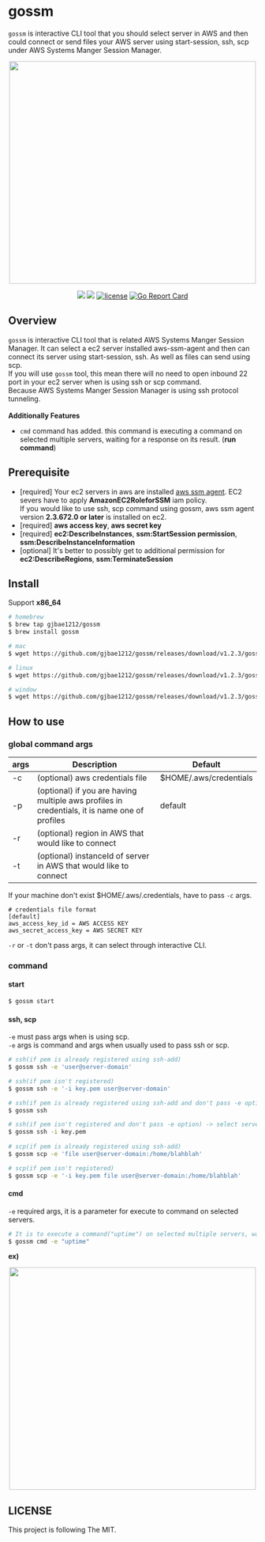 # gossm

`gossm` is interactive CLI tool that you should select server in AWS and then could connect or send files your AWS server using start-session, ssh, scp under AWS Systems Manger Session Manager.
<p align="center">
<img src="https://storage.googleapis.com/gjbae1212-asset/gossm/start.gif" width="500", height="450" />
</p>

<p align="center"/>
<a href="https://circleci.com/gh/gjbae1212/gossm"><img src="https://circleci.com/gh/gjbae1212/gossm.svg?style=svg"></a>
<a href="https://hits.seeyoufarm.com"/><img src="https://hits.seeyoufarm.com/api/count/incr/badge.svg?url=https%3A%2F%2Fgithub.com%2Fgjbae1212%2Fgossm"/></a>
<a href="/LICENSE"><img src="https://img.shields.io/badge/license-MIT-GREEN.svg" alt="license" /></a>
<a href="https://goreportcard.com/report/github.com/gjbae1212/gossm"><img src="https://goreportcard.com/badge/github.com/gjbae1212/gossm" alt="Go Report Card"/></a>
</p>

## Overview
`gossm` is interactive CLI tool that is related AWS Systems Manger Session Manager.
It can select a ec2 server installed aws-ssm-agent and then can connect its server using start-session, ssh.
As well as files can send using scp.  
If you will use `gossm` tool, this mean there will no need to open inbound 22 port in your ec2 server when is using ssh or scp command.  
Because AWS Systems Manger Session Manager is using ssh protocol tunneling.   
<br/>
**Additionally Features**
- `cmd` command has added. this command is executing a command on selected multiple servers, waiting for a response on its result. (**run command**)

## Prerequisite 
- [required] Your ec2 servers in aws are installed [aws ssm agent](https://docs.aws.amazon.com/systems-manager/latest/userguide/ssm-agent.html).
EC2 severs have to apply **AmazonEC2RoleforSSM** iam policy.     
If you would like to use ssh, scp command using gossm, aws ssm agent version **2.3.672.0 or later** is installed on ec2. 
- [required] **aws access key**, **aws secret key**
- [required] **ec2:DescribeInstances**, **ssm:StartSession permission**, **ssm:DescribeInstanceInformation**     
- [optional] It's better to possibly get to additional permission for **ec2:DescribeRegions**, **ssm:TerminateSession**

## Install
Support **x86_64**
```bash 
# homebrew
$ brew tap gjbae1212/gossm
$ brew install gossm

# mac
$ wget https://github.com/gjbae1212/gossm/releases/download/v1.2.3/gossm_1.2.3_Darwin_x86_64.tar.gz

# linux
$ wget https://github.com/gjbae1212/gossm/releases/download/v1.2.3/gossm_1.2.3_Linux_x86_64.tar.gz

# window
$ wget https://github.com/gjbae1212/gossm/releases/download/v1.2.3/gossm_1.2.3_Windows_x86_64.tar.gz
```

## How to use
### global command args
| args           | Description                                               | Default                |
| ---------------|-----------------------------------------------------------|------------------------|
| -c             | (optional) aws credentials file | $HOME/.aws/credentials |
| -p             | (optional) if you are having multiple aws profiles in credentials, it is name one of profiles | default |
| -r             | (optional) region in AWS that would like to connect |  |
| -t             | (optional) instanceId of server in AWS that would like to connect | |

If your machine don't exist $HOME/.aws/.credentials, have to pass `-c` args.  
```
# credentials file format
[default]
aws_access_key_id = AWS ACCESS KEY
aws_secret_access_key = AWS SECRET KEY
``` 
  
`-r` or `-t` don't pass args, it can select through interactive CLI.  
    
### command
#### start
```bash
$ gossm start 
```

#### ssh, scp
`-e` must pass args when is using scp.   
`-e` args is command and args when usually used to pass ssh or scp.
```bash
# ssh(if pem is already registered using ssh-add)
$ gossm ssh -e 'user@server-domain'

# ssh(if pem isn't registered)
$ gossm ssh -e '-i key.pem user@server-domain'

# ssh(if pem is already registered using ssh-add and don't pass -e option) -> select server using interactive cli
$ gossm ssh

# ssh(if pem isn't registered and don't pass -e option) -> select server using interactive cli
$ gossm ssh -i key.pem
 
# scp(if pem is already registered using ssh-add)
$ gossm scp -e 'file user@server-domain:/home/blahblah'

# scp(if pem isn't registered)
$ gossm scp -e '-i key.pem file user@server-domain:/home/blahblah'

```

#### cmd 
`-e` required args, it is a parameter for execute to command on selected servers.

```bash
# It is to execute a command("uptime") on selected multiple servers, waiting for a response on its result.
$ gossm cmd -e "uptime" 
```
 
**ex)**  
<p align="center">
<img src="https://storage.googleapis.com/gjbae1212-asset/gossm/ssh.gif" width="500", height="450" />
</p> 


## LICENSE
This project is following The MIT.
